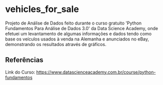 # vehicles_for_sale
Projeto de Análise de Dados feito durante o curso gratuito 'Python Fundamentos Para Análise de Dados 3.0' da Data Science Academy, onde efetuei um levantamento de algumas informações e dados tendo como base os veículos usados à venda na Alemanha e anunciados no eBay, demonstrando os resultados através de gráficos.

## Referências
Link do Curso: https://www.datascienceacademy.com.br/course/python-fundamentos
